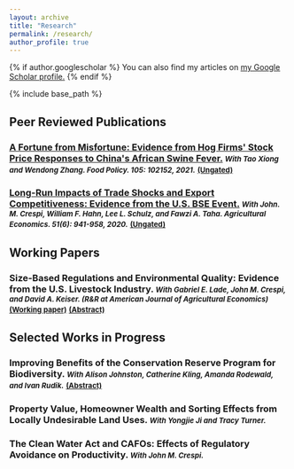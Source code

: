 ```yaml
---
layout: archive
title: "Research"
permalink: /research/
author_profile: true
---
```


{% if author.googlescholar %}
  You can also find my articles on <u><a href="{{author.googlescholar}}">my Google Scholar profile</a>.</u>
{% endif %}

{% include base_path %}
<!---

{% for post in site.publications reversed %}
  {% include archive-single.html %}
{% endfor %}
--->

## Peer Reviewed Publications

### [A Fortune from Misfortune: Evidence from Hog Firms' Stock Price Responses to China's African Swine Fever.](https://doi.org/10.1016/j.foodpol.2021.102150) *<font size="2">With Tao Xiong and Wendong Zhang. Food Policy. 105: 102152, 2021.</font>* [<font size="2">(Ungated)</font>](https://www.card.iastate.edu/products/publications/synopsis/?p=1304)

### [Long-Run Impacts of Trade Shocks and Export Competitiveness: Evidence from the U.S. BSE Event.](https://doi.org/10.1111/agec.12602) *<font size="2">With John. M. Crespi, William F. Hahn, Lee L. Schulz, and Fawzi A. Taha. Agricultural Economics. 51(6): 941-958, 2020.</font>* [<font size="2">(Ungated)</font>](https://www.card.iastate.edu/products/publications/pdf/19wp594.pdf)


## Working Papers

### Size-Based Regulations and Environmental Quality: Evidence from the U.S. Livestock Industry. *<font size="2">With Gabriel E. Lade, John M. Crespi, and David A. Keiser. (R&R at American Journal of Agricultural Economics)</font>* [<font size="2">(Working paper)</font>](https://www.card.iastate.edu/products/publications/pdf/24wp657.pdf) [<font size="2">(Abstract)</font>](cafo_cwa_water)

## Selected Works in Progress

### Improving Benefits of the Conservation Reserve Program for Biodiversity. *<font size="2">With Alison Johnston, Catherine Kling, Amanda Rodewald, and Ivan Rudik.</font>* [<font size="2">(Abstract)</font>](crp_birds)

### Property Value, Homeowner Wealth and Sorting Effects from Locally Undesirable Land Uses. *<font size="2">With Yongjie Ji and Tracy Turner.</font>*

### The Clean Water Act and CAFOs: Effects of Regulatory Avoidance on Productivity. *<font size="2">With John M. Crespi.</font>*

